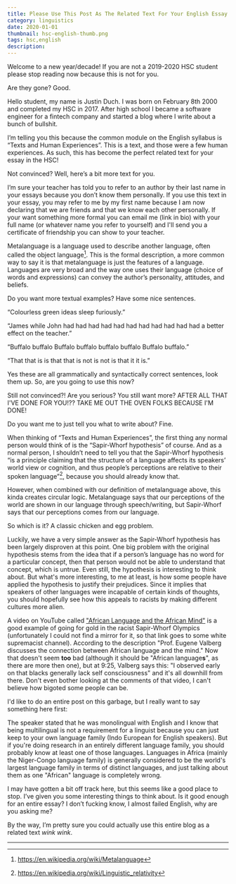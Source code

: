```yaml
---
title: Please Use This Post As The Related Text For Your English Essay In The HSC
category: linguistics
date: 2020-01-01
thumbnail: hsc-english-thumb.png
tags: hsc,english
description:
---
```


Welcome to a new year/decade! If you are not a 2019-2020 HSC student please stop reading now because this is not for you.

Are they gone? Good.

Hello student, my name is Justin Duch. I was born on February 8th 2000 and completed my HSC in 2017. After high school I became a software engineer for a fintech company and started a blog where I write about a bunch of bullshit.

I’m telling you this because the common module on the English syllabus is “Texts and Human Experiences”. This is a text, and those were a few human experiences. As such, this has become the perfect related text for your essay in the HSC!

Not convinced? Well, here’s a bit more text for you.

I’m sure your teacher has told you to refer to an author by their last name in your essays because you don’t know them personally. If you use this text in your essay, you may refer to me by my first name because I am now declaring that we are friends and that we know each other personally. If your want something more formal you can email me (link in bio) with your full name (or whatever name you refer to yourself) and I'll send you a certificate of friendship you can show to your teacher.

Metalanguage is a language used to describe another language, often called the object language[^1]. This is the formal description, a more common way to say it is that metalanguage is just the features of a language. Languages are very broad and the way one uses their language (choice of words and expressions) can convey the author’s personality, attitudes, and beliefs.

Do you want more textual examples? Have some nice sentences.

“Colourless green ideas sleep furiously.”

“James while John had had had had had had had had had had had a better effect on the teacher.”

“Buffalo buffalo Buffalo buffalo buffalo buffalo Buffalo buffalo.”

“That that is is that that is not is not is that it it is.”

Yes these are all grammatically and syntactically correct sentences, look them up. So, are you going to use this now?

Still not convinced?! Are you serious? You still want more? AFTER ALL THAT I'VE DONE FOR YOU!?? TAKE ME OUT THE OVEN FOLKS BECAUSE I'M DONE!

Do you want me to just tell you what to write about? Fine.

When thinking of “Texts and Human Experiences”, the first thing any normal person would think of is the “Sapir-Whorf hypothesis” of course. And as a normal person, I shouldn’t need to tell you that the Sapir-Whorf hypothesis “is a principle claiming that the structure of a language affects its speakers’ world view or cognition, and thus people’s perceptions are relative to their spoken language”[^2], because you should already know that.

However, when combined with our definition of metalanguage above, this kinda creates circular logic. Metalanguage says that our perceptions of the world are shown in our language through speech/writing, but Sapir-Whorf says that our perceptions comes from our language.

So which is it? A classic chicken and egg problem.

Luckily, we have a very simple answer as the Sapir-Whorf hypothesis has been largely disproven at this point. One big problem with the original hypothesis stems from the idea that if a person’s language has no word for a particular concept, then that person would not be able to understand that concept, which is untrue. Even still, the hypothesis is interesting to think about. But what's more interesting, to me at least, is how some people have applied the hypothesis to justify their prejudices. Since it implies that speakers of other languages were incapable of certain kinds of thoughts, you should hopefully see how this appeals to racists by making different cultures more alien.

A video on YouTube called ["African Language and the African Mind"](https://www.youtube.com/watch?v=WAoNhacojmM) is a good example of going for gold in the racist Sapir-Whorf Olympics (unfortunately I could not find a mirror for it, so that link goes to some white supremacist channel). According to the description "Prof. Eugene Valberg discusses the connection between African language and the mind." Now that doesn't seem **too** bad (although it should be "African language**s**", as there are more then one), but at 9:25, Valberg says this: "I observed early on that blacks generally lack self consciousness" and it's all downhill from there. Don't even bother looking at the comments of that video, I can't believe how bigoted some people can be.

I'd like to do an entire post on this garbage, but I really want to say something here first:

The speaker stated that he was monolingual with English and I know that being multilingual is not a requirement for a linguist because you can just keep to your own language family (Indo European for English speakers). But if you're doing research in an entirely different language family, you should probably know at least one of those languages. Languages in Africa (mainly the Niger-Congo language family) is generally considered to be the world's largest language family in terms of distinct languages, and just talking about them as one "African" language is completely wrong.

I may have gotten a bit off track here, but this seems like a good place to stop. I’ve given you some interesting things to think about. Is it good enough for an entire essay? I don’t fucking know, I almost failed English, why are you asking me?

By the way, I’m pretty sure you could actually use this entire blog as a related text *wink* *wink*.

---

[^1]: https://en.wikipedia.org/wiki/Metalanguage

[^2]: https://en.wikipedia.org/wiki/Linguistic_relativity

